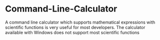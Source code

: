 # Command-Line-Calculator

A command line calculator which supports mathematical expressions with scientific functions is very useful for most developers. The calculator available with Windows does not support most scientific functions

